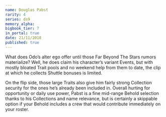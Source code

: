 ```yaml
---
name: Douglas Pabst
rarity: 4
series: ds9
memory_alpha:
bigbook_tier: 7
in_portal: true
date: 21/11/2018
published: true
---
```


What does Odo’s alter ego offer until those Far Beyond The Stars rumors materialize? Well, he does claim his character’s variant Events, but with mostly bloated Trait pools and no weekend help from them to date, the clip at which he collects Shuttle bonuses is limited.

On the flip side, those large Traits also give him fairly strong Collection security for the ones he’s already been included in. Overall hurting for opportunity or daily use power, Pabst is a fine mid-range Behold selection thanks to his Collections and name relevance, but is certainly a skippable option if your Behold includes a crew that would contribute immediately on your roster.
